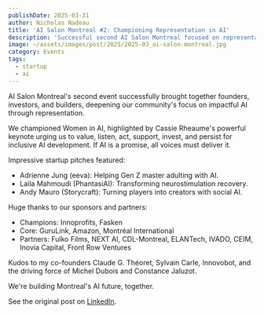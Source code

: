 ```yaml
---
publishDate: 2025-03-31
author: Nicholas Nadeau
title: 'AI Salon Montreal #2: Championing Representation in AI'
description: 'Successful second AI Salon Montreal focused on representation, spotlighting women in AI, and showcasing impactful startups. Join the conversation on LinkedIn.'
image: ~/assets/images/post/2025/2025-03_ai-salon-montreal.jpg
category: Events
tags:
  - startup
  - ai
---
```


AI Salon Montreal's second event successfully brought together founders, investors, and builders, deepening our community's focus on impactful AI through representation.

We championed Women in AI, highlighted by Cassie Rheaume's powerful keynote urging us to value, listen, act, support, invest, and persist for inclusive AI development. If AI is a promise, all voices must deliver it.

Impressive startup pitches featured:

- Adrienne Jung (eeva): Helping Gen Z master adulting with AI.
- Laila Mahmoudi (PhantasiAI): Transforming neurostimulation recovery.
- Andy Mauro (Storycraft): Turning players into creators with social AI.

Huge thanks to our sponsors and partners:

- Champions: Innoprofits, Fasken
- Core: GuruLink, Amazon, Montréal International
- Partners: Fulko Films, NEXT AI, CDL-Montreal, ELANTech, IVADO, CEIM, Inovia Capital, Front Row Ventures

Kudos to my co-founders Claude G. Théoret, Sylvain Carle, Innovobot, and the driving force of Michel Dubois and Constance Jaluzot.

We're building Montreal's AI future, together.

See the original post on [LinkedIn](https://www.linkedin.com/posts/engnadeau_aisalon-womeninai-inclusiveinnovation-activity-7313958645287849984-zHe0?utm_source=share&utm_medium=member_desktop).
